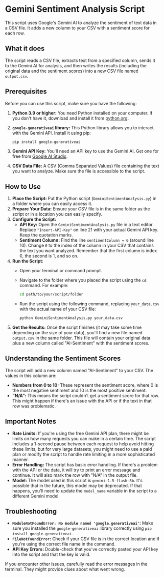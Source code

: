 # Gemini Sentiment Analysis Script

This script uses Google's Gemini AI to analyze the sentiment of text data in a CSV file. It adds a new column to your CSV with a sentiment score for each row.

## What it does

The script reads a CSV file, extracts text from a specified column, sends it to the Gemini AI for analysis, and then writes the results (including the original data and the sentiment scores) into a new CSV file named `output.csv`.

## Prerequisites

Before you can use this script, make sure you have the following:

1. **Python 3.9 or higher:** You need Python installed on your computer. If you don't have it, download and install it from [python.org](https://www.python.org/).
2. **`google-generativeai` library:** This Python library allows you to interact with the Gemini API. Install it using pip:

    ```bash
    pip install google-generativeai
    ```
3. **Gemini API Key:** You'll need an API key to use the Gemini AI. Get one for free from [Google AI Studio](https://aistudio.google.com/app/apikey).
4. **CSV Data File:**  A CSV (Comma Separated Values) file containing the text you want to analyze. Make sure the file is accessible to the script.

## How to Use

1. **Place the Script:** Put the Python script (`GeminiSentimentAnalysis.py`) in a folder where you can easily access it.
2. **Prepare Your Data:** Ensure your CSV file is in the same folder as the script or in a location you can easily specify.
3. **Configure the Script:**
    *   **API Key:** Open the `GeminiSentimentAnalysis.py` file in a text editor. Replace `"Insert-API-Key"` on line 21 with your actual Gemini API key. Keep the quotation marks.
    *   **Sentiment Column:** Find the line `sentimentColumn = 0` (around line 10). Change `0` to the index of the column in your CSV that contains the text you want analyzed. Remember that the first column is index 0, the second is 1, and so on.
4. **Run the Script:**
    *   Open your terminal or command prompt.
    *   Navigate to the folder where you placed the script using the `cd` command. For example:

        ```bash
        cd path/to/your/script/folder
        ```
    *   Run the script using the following command, replacing `your_data.csv` with the actual name of your CSV file:

        ```bash
        python GeminiSentimentAnalysis.py your_data.csv
        ```
5. **Get the Results:** Once the script finishes (it may take some time depending on the size of your data), you'll find a new file named `output.csv` in the same folder. This file will contain your original data plus a new column called "AI-Sentiment" with the sentiment scores.

## Understanding the Sentiment Scores

The script will add a new column named "AI-Sentiment" to your CSV. The values in this column are:

*   **Numbers from 0 to 10:** These represent the sentiment score, where 0 is the most negative sentiment and 10 is the most positive sentiment.
*   **"N/A":** This means the script couldn't get a sentiment score for that row. This might happen if there's an issue with the API or if the text in that row was problematic.

## Important Notes

*   **Rate Limits:** If you're using the free Gemini API plan, there might be limits on how many requests you can make in a certain time. The script includes a 1-second pause between each request to help avoid hitting these limits, but for very large datasets, you might need to use a paid plan or modify the script to handle rate limiting in a more sophisticated manner.
*   **Error Handling:** The script has basic error handling. If there's a problem with the API or the data, it will try to print an error message and continue. It will also mark the row with "N/A" in the output file.
*   **Model:** The model used in this script is `gemini-1.5-flash-8b`. It's possible that in the future, this model may be deprecated. If that happens, you'll need to update the `model_name` variable in the script to a different Gemini model.

## Troubleshooting

*   **`ModuleNotFoundError: No module named 'google.generativeai'`:**  Make sure you installed the `google-generativeai` library correctly using `pip install google-generativeai`.
*   **`FileNotFoundError`:** Check if your CSV file is in the correct location and if you're using the correct file name in the command.
*   **API Key Errors:** Double-check that you've correctly pasted your API key into the script and that the key is valid.

If you encounter other issues, carefully read the error messages in the terminal. They might provide clues about what went wrong.